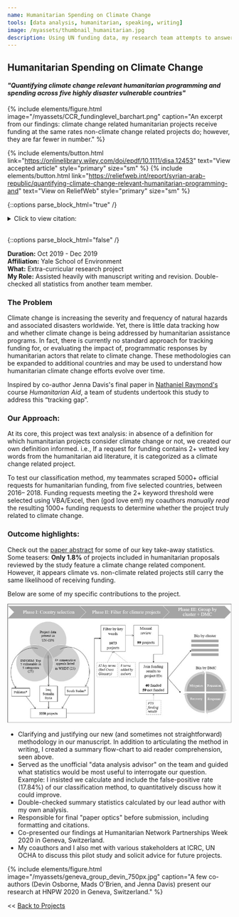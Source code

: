 ```yaml
---
name: Humanitarian Spending on Climate Change
tools: [data analysis, humanitarian, speaking, writing]
image: /myassets/thumbnail_humanitarian.jpg
description: Using UN funding data, my research team attempts to answer the question, "How much money do humanitarian aid agencies spend explicitly on climate change?"
---
```


## Humanitarian Spending on Climate Change ##
####  *"Quantifying climate change relevant humanitarian programming and spending across five highly disaster vulnerable countries"*

{% include elements/figure.html image="/myassets/CCR_fundinglevel_barchart.png" caption="An excerpt from our findings: climate change related humanitarian projects receive funding at the same rates non-climate change related projects do; however, they are far fewer in number." %}

{% include elements/button.html link="https://onlinelibrary.wiley.com/doi/epdf/10.1111/disa.12453" text="View accepted article" style="primary" size="sm" %}
{% include elements/button.html link="https://reliefweb.int/report/syrian-arab-republic/quantifying-climate-change-relevant-humanitarian-programming-and" text="View on ReliefWeb" style="primary" size="sm" %}

{::options parse_block_html="true" /}

<details><summary markdown="span">Click to view citation:</summary>
*Accepted, in press.* McCann, B. T., Davis, J., Osborne, D., Durham, C., **O’Brien, M.**, and Raymond, N. A. (2020). Quantifying climate change relevant humanitarian programming and spending across five highly disaster vulnerable countries. *Disasters.* [doi.org/10.1111/disa.12453](https://doi.org/10.1111/disa.12453)

</details> 
<br/>

{::options parse_block_html="false" /}
  
**Duration:** Oct 2019 - Dec 2019  
**Affiliation:** Yale School of Environment  
**What:** Extra-curricular research project    
**My Role:** Assisted heavily with manuscript writing and revision. Double-checked all statistics from another team member.


### The Problem ###

Climate change is increasing the severity and frequency of natural hazards and associated disasters worldwide. Yet, there is little data tracking how and whether climate change is being addressed by humanitarian assistance programs. In fact, there is currently no standard approach for tracking funding for, or evaluating the impact of, programmatic responses by humanitarian actors that relate to climate change. These methodologies can be expanded to additional countries and may be used to
understand how humanitarian climate change efforts evolve over time.

Inspired by co-author Jenna Davis's final paper in [Nathaniel Raymond's](https://jackson.yale.edu/person/nathaniel-raymond/) course *Humanitarian Aid*, a team of students undertook this study to address this “tracking gap”.


### Our Approach: ###

At its core, this project was text analysis: in absence of a definition for which humanitarian projects consider climate change or not, we created our own definition informed. i.e., If a request for funding contains 2+ vetted key words from the humanitarian aid literature, it is categorized as a climate change related project. 

To test our classification method, my teammates scraped 5000+ official requests for humanitarian funding, from five selected countries, between 2016– 2018. Funding requests meeting the 2+ keyword threshold were selected using VBA/Excel, then (god love em!) my coauthors *manually read* the resulting 1000+ funding requests to determine whether the project truly related to climate change.

### Outcome highlights: ###

Check out the [paper abstract](https://reliefweb.int/report/syrian-arab-republic/quantifying-climate-change-relevant-humanitarian-programming-and) for some of our key take-away statistics. Some teasers: **Only 1.8%** of projects included in humanitarian proposals reviewed by the study feature a climate change related component. However, it appears climate vs. non-climate related projects still carry the same likelihood of receiving funding.

Below are some of my specific contributions to the project.

![A photo](/myassets/disasters_flowchart_750px.jpg)

* Clarifying and justifying our new (and sometimes not straightforward) methodology in our manuscript. In addition to articulating the method in writing, I created a summary flow-chart to aid reader comprehension, seen above.
* Served as the unofficial "data analysis advisor" on the team and guided what statistics would be most useful to interrogate our question. Example: I insisted we calculate and include the false-positive rate (17.84%) of our classification method, to quantitatively discuss how it could improve.
* Double-checked summary statistics calculated by our lead author with my own analysis.
* Responsible for final "paper optics" before submission, including formatting and citations.
* Co-presented our findings at Humanitarian Network Partnerships Week 2020 in Geneva, Switzerland.
* My coauthors and I also met with various stakeholders at ICRC, UN OCHA to discuss this pilot study and solicit advice for future projects.

{% include elements/figure.html image="/myassets/geneva_group_devin_750px.jpg" caption="A few co-authors (Devin Osborne, Mads O'Brien, and Jenna Davis) present our research at HNPW 2020 in Geneva, Switzerland." %}



<< [Back to Projects](/projects/)
